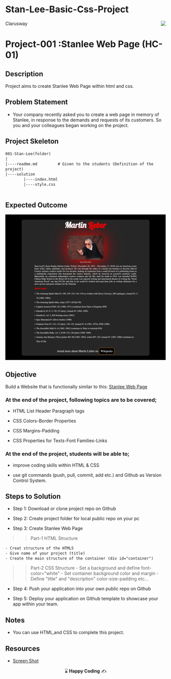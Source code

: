 # Stan-Lee-Basic-Css-Project
<p>Clarusway<img align="right"
  src="https://secure.meetupstatic.com/photos/event/3/1/b/9/600_488352729.jpeg"  width="15px"></p>

# Project-001 :Stanlee Web Page (HC-01)

## Description
Project aims to create Stanlee Web Page within html and css.

## Problem Statement

- Your company recently asked you to create a web page in memory of Stanlee, in response to the demands and requests of its customers. So you and your colleagues began working on the project.


## Project Skeleton 

```
001-Stan-Lee(folder)
|
|----readme.md         # Given to the students (Definition of the project)          
|----solution
        |----index.html  
        |----style.css   
        
```

## Expected Outcome

![Project 001 Snapshot](./img/StanLee.png)

## Objective

Build a Website that is functionally similar to this: [Stanlee Web Page](https://harveycla.github.io/Stan-Lee-Basic-Css-Project/)

### At the end of the project, following topics are to be covered;

- HTML List Header Paragraph tags

- CSS Colors-Border Properties

- CSS Margins-Padding

- CSS Properties for Texts-Font Families-Links


### At the end of the project, students will be able to;

- improve coding skills within HTML & CSS

- use git commands (push, pull, commit, add etc.) and Github as Version Control System.

## Steps to Solution
  
- Step 1: Download or clone project repo on Github 

- Step 2: Create project folder for local public repo on your pc

- Step 3: Create Stanlee Web Page

>>Part-1 HTML Structure

	- Creat structure of the HTML5
	- Give name of your project (title)
	- Create the main structure of the container (div id="container")

>>Part-2 CSS Structure
	- Set a background and define font-color="white"
	- Set container background color and margin
	- Define "title" and "description" color-size-padding etc...
	
- Step 4: Push your application into your own public repo on Github

- Step 5: Deploy your application on Github template to showcase your app within your team.

## Notes

- You can use HTML,and CSS to complete this project.

## Resources

-  [Screen Shot](./img/StanLee.png)


<p align="center"> &#8987; <strong>Happy Coding</strong>  &#9997; </p>

